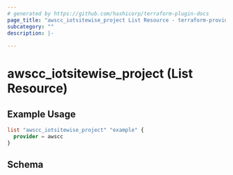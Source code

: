 ```yaml
---
# generated by https://github.com/hashicorp/terraform-plugin-docs
page_title: "awscc_iotsitewise_project List Resource - terraform-provider-awscc"
subcategory: ""
description: |-
  
---
```


# awscc_iotsitewise_project (List Resource)



## Example Usage

```terraform
list "awscc_iotsitewise_project" "example" {
  provider = awscc
}
```

<!-- schema generated by tfplugindocs -->
## Schema
